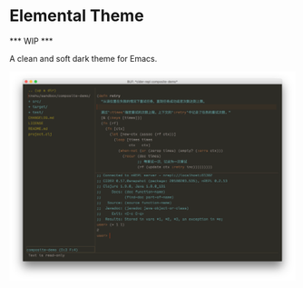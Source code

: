 # Elemental Theme

*** WIP ***

A clean and soft dark theme for Emacs.

![Screenshot](screenshot.png)
